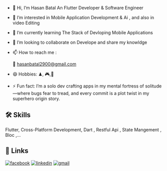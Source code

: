 - 👋 Hi, I’m Hasan Batal An Flutter Developer & Software Engineer
- 👀 I’m interested in Mobile Application Development & Ai , and also in video Editing
- 🌱 I’m currently learning The Stack of Devloping Mobile Applications
- 💞️ I’m looking to collaborate on Develope and share my knowldge
- 📫 How to reach me :

    📧 hasanbatal2900@gmail.com
- 😄 Hobbies: ♟, 🎮,🎥
- ⚡ Fun fact: I’m a solo dev crafting apps in my mental fortress of solitude—where bugs fear to tread, and every commit is a plot twist in my superhero origin story.


## 🛠 Skills
Flutter, Cross-Platform Development, Dart , Restful Api , State Mangement , Bloc ,...

## 🔗 Links
[![facebook](https://img.shields.io/badge/facebook-1DA1F2?style=for-the-badge&logo=facebook&logoColor=white)](https://www.facebook.com/hasan.batal.969)
[![linkedin](https://img.shields.io/badge/linkedin-0A66C2?style=for-the-badge&logo=linkedin&logoColor=white)](https://www.linkedin.com/in/hasan-batal)
[![gmail](https://img.shields.io/badge/Gmail-D14836?style=for-the-badge&logo=gmail&logoColor=white)](mailto:hasanbatal2900@gmail.com)


<!---
HasanBatal2900/HasanBatal2900 is a ✨ special ✨ repository because its `README.md` (this file) appears on your GitHub profile.
You can click the Preview link to take a look at your changes.
--->
